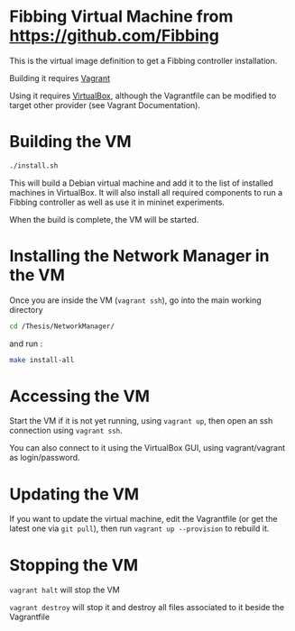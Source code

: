 # Fibbing Virtual Machine from https://github.com/Fibbing

This is the virtual image definition to get a Fibbing controller installation.

Building it requires [Vagrant](vagrantup.com)

Using it requires [VirtualBox](virtualbox.org), although the Vagrantfile can be modified
to target other provider (see Vagrant Documentation).

# Building the VM

```bash
./install.sh
```

This will build a Debian virtual machine and add it to the list
of installed machines in VirtualBox. It will also install all required components
to run a Fibbing controller as well as use it in mininet experiments.

When the build is complete, the VM will be started.

# Installing the Network Manager in the VM
Once you are inside the VM (`vagrant ssh`), go into the main working directory
```bash
cd /Thesis/NetworkManager/
```
and run :
```bash
make install-all
```

# Accessing the VM

Start the VM if it is not yet running, using `vagrant up`, then open an ssh connection
using `vagrant ssh`.

You can also connect to it using the VirtualBox GUI, using vagrant/vagrant as login/password.

# Updating the VM

If you want to update the virtual machine, edit the Vagrantfile (or get the latest
one via `git pull`), then run `vagrant up --provision` to rebuild it.

# Stopping the VM

`vagrant halt` will stop the VM

`vagrant destroy` will stop it and destroy all files associated to it
beside the Vagrantfile
